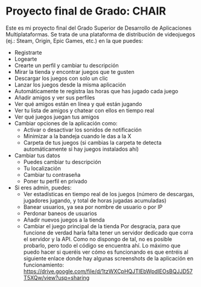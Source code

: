 # Proyecto final de Grado: CHAIR
Este es mi proyecto final del Grado Superior de Desarrollo de Aplicaciones Multiplataformas. Se trata de una plataforma de distribución de videojuegos (ej.: Steam, Origin, Epic Games, etc.) en la que puedes:

- Registrarte
- Logearte
- Crearte un perfil y cambiar tu descripción
- Mirar la tienda y encontrar juegos que te gusten
- Descargar los juegos con solo un clic
- Lanzar los juegos desde la misma aplicación
- Automáticamente te registra las horas que has jugado cada juego
- Añadir amigos y ver sus perfiles
- Ver qué amigos están en línea y qué están jugando
- Ver tu lista de amigos y chatear con ellos en tiempo real
- Ver qué juegos juegan tus amigos
- Cambiar opciones de la aplicación como:
  - Activar o desactivar los sonidos de notificación
  - Minimizar a la bandeja cuando le das a la X
  - Carpeta de tus juegos (si cambias la carpeta te detecta automáticamente si hay juegos instalados ahí)
- Cambiar tus datos
  - Puedes cambiar tu descripción
  - Tu localización
  - Cambiar tu contraseña
  - Poner tu perfil en privado
- Si eres admin, puedes:
  - Ver estadísticas en tiempo real de los juegos (número de descargas, jugadores jugando, y total de horas jugadas acumuladas)
  - Banear usuarios, ya sea por nombre de usuario o por IP
  - Perdonar baneos de usuarios
  - Añadir nuevos juegos a la tienda
  - Cambiar el juego principal de la tienda
Por desgracia, para que funcione de verdad haría falta tener un servidor dedicado que corra el servidor y la API. Como no dispongo de tal, no es posible probarlo, pero todo el código se encuentra ahí. Lo máximo que puedo hacer si queréis ver cómo es funcionando es que entréis al siguiente enlace donde hay algunas screenshots de la aplicación en funcionamiento: https://drive.google.com/file/d/1tzWXCpHQJTIEbWpdIEOsBQJJD57T5XQw/view?usp=sharing
